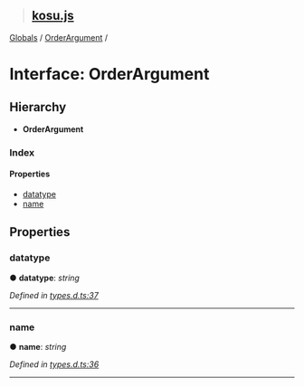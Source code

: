 > ## [kosu.js](../README.md)

[Globals](../globals.md) / [OrderArgument](orderargument.md) /

# Interface: OrderArgument

## Hierarchy

-   **OrderArgument**

### Index

#### Properties

-   [datatype](orderargument.md#datatype)
-   [name](orderargument.md#name)

## Properties

### datatype

● **datatype**: _string_

_Defined in [types.d.ts:37](https://github.com/ParadigmFoundation/kosu-monorepo/blob/4c58673/packages/kosu.js/src/types.d.ts#L37)_

---

### name

● **name**: _string_

_Defined in [types.d.ts:36](https://github.com/ParadigmFoundation/kosu-monorepo/blob/4c58673/packages/kosu.js/src/types.d.ts#L36)_

---
